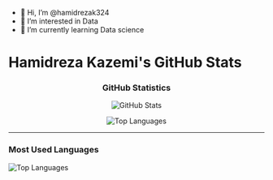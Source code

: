 - 👋 Hi, I’m @hamidrezak324
- 👀 I’m interested in Data
- 🌱 I’m currently learning Data science

<!---
hamidrezak324/hamidrezak324 is a ✨ special ✨ repository because its `README.md` (this file) appears on your GitHub profile.
You can click the Preview link to take a look at your changes.
--->
# Hamidreza Kazemi's GitHub Stats

<div align="center">

### GitHub Statistics

![GitHub Stats](https://github-readme-stats.vercel.app/api?username=hamidrezak324&show_icons=true&theme=radical&count_private=true)

![Top Languages](https://github-readme-stats.vercel.app/api/top-langs/?username=hamidrezak324&layout=compact&theme=radical)

</div>

---

### Most Used Languages


![Top Languages](https://github-readme-stats.vercel.app/api/top-langs/?username=USERNAME&layout=compact&theme=radical)

